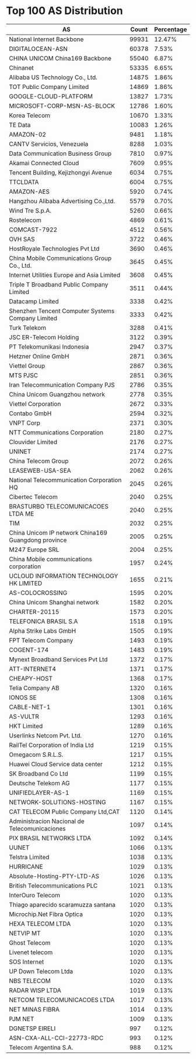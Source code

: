 # Top 100 AS Distribution
| AS | Count | Percentage |
|----|----|----|
| National Internet Backbone | 99931 | 12.47% |
| DIGITALOCEAN-ASN | 60378 | 7.53% |
| CHINA UNICOM China169 Backbone | 55040 | 6.87% |
| Chinanet | 53335 | 6.65% |
| Alibaba US Technology Co., Ltd. | 14875 | 1.86% |
| TOT Public Company Limited | 14869 | 1.86% |
| GOOGLE-CLOUD-PLATFORM | 13827 | 1.73% |
| MICROSOFT-CORP-MSN-AS-BLOCK | 12786 | 1.60% |
| Korea Telecom | 10670 | 1.33% |
| TE Data | 10083 | 1.26% |
| AMAZON-02 | 9481 | 1.18% |
| CANTV Servicios, Venezuela | 8288 | 1.03% |
| Data Communication Business Group | 7810 | 0.97% |
| Akamai Connected Cloud | 7609 | 0.95% |
| Tencent Building, Kejizhongyi Avenue | 6034 | 0.75% |
| TTCLDATA | 6004 | 0.75% |
| AMAZON-AES | 5920 | 0.74% |
| Hangzhou Alibaba Advertising Co.,Ltd. | 5579 | 0.70% |
| Wind Tre S.p.A. | 5260 | 0.66% |
| Rostelecom | 4869 | 0.61% |
| COMCAST-7922 | 4512 | 0.56% |
| OVH SAS | 3722 | 0.46% |
| HostRoyale Technologies Pvt Ltd | 3690 | 0.46% |
| China Mobile Communications Group Co., Ltd. | 3645 | 0.45% |
| Internet Utilities Europe and Asia Limited | 3608 | 0.45% |
| Triple T Broadband Public Company Limited | 3511 | 0.44% |
| Datacamp Limited | 3338 | 0.42% |
| Shenzhen Tencent Computer Systems Company Limited | 3333 | 0.42% |
| Turk Telekom | 3288 | 0.41% |
| JSC ER-Telecom Holding | 3122 | 0.39% |
| PT Telekomunikasi Indonesia | 2947 | 0.37% |
| Hetzner Online GmbH | 2871 | 0.36% |
| Viettel Group | 2867 | 0.36% |
| MTS PJSC | 2851 | 0.36% |
| Iran Telecommunication Company PJS | 2786 | 0.35% |
| China Unicom Guangzhou network | 2778 | 0.35% |
| Viettel Corporation | 2672 | 0.33% |
| Contabo GmbH | 2594 | 0.32% |
| VNPT Corp | 2371 | 0.30% |
| NTT Communications Corporation | 2180 | 0.27% |
| Clouvider Limited | 2176 | 0.27% |
| UNINET | 2174 | 0.27% |
| China Telecom Group | 2072 | 0.26% |
| LEASEWEB-USA-SEA | 2062 | 0.26% |
| National Telecommunication Corporation HQ | 2045 | 0.26% |
| Cibertec Telecom | 2040 | 0.25% |
| BRASTURBO TELECOMUNICACOES LTDA ME | 2040 | 0.25% |
| TIM | 2032 | 0.25% |
| China Unicom IP network China169 Guangdong province | 2005 | 0.25% |
| M247 Europe SRL | 2004 | 0.25% |
| China Mobile communications corporation | 1957 | 0.24% |
| UCLOUD INFORMATION TECHNOLOGY HK LIMITED | 1655 | 0.21% |
| AS-COLOCROSSING | 1595 | 0.20% |
| China Unicom Shanghai network | 1582 | 0.20% |
| CHARTER-20115 | 1573 | 0.20% |
| TELEFONICA BRASIL S.A | 1518 | 0.19% |
| Alpha Strike Labs GmbH | 1505 | 0.19% |
| FPT Telecom Company | 1493 | 0.19% |
| COGENT-174 | 1483 | 0.19% |
| Mynext Broadband Services Pvt Ltd | 1372 | 0.17% |
| ATT-INTERNET4 | 1371 | 0.17% |
| CHEAPY-HOST | 1368 | 0.17% |
| Telia Company AB | 1320 | 0.16% |
| IONOS SE | 1308 | 0.16% |
| CABLE-NET-1 | 1301 | 0.16% |
| AS-VULTR | 1293 | 0.16% |
| HKT Limited | 1289 | 0.16% |
| Userlinks Netcom Pvt. Ltd. | 1270 | 0.16% |
| RailTel Corporation of India Ltd | 1219 | 0.15% |
| Omegacom S.R.L.S. | 1217 | 0.15% |
| Huawei Cloud Service data center | 1212 | 0.15% |
| SK Broadband Co Ltd | 1199 | 0.15% |
| Deutsche Telekom AG | 1177 | 0.15% |
| UNIFIEDLAYER-AS-1 | 1169 | 0.15% |
| NETWORK-SOLUTIONS-HOSTING | 1167 | 0.15% |
| CAT TELECOM Public Company Ltd,CAT | 1120 | 0.14% |
| Administracion Nacional de Telecomunicaciones | 1097 | 0.14% |
| PIX BRASIL NETWORKS LTDA | 1092 | 0.14% |
| UUNET | 1066 | 0.13% |
| Telstra Limited | 1038 | 0.13% |
| HURRICANE | 1029 | 0.13% |
| Absolute-Hosting-PTY-LTD-AS | 1026 | 0.13% |
| British Telecommunications PLC | 1021 | 0.13% |
| InterOuro Telecom | 1020 | 0.13% |
| Thiago aparecido scaramuzza santana | 1020 | 0.13% |
| Microchip.Net Fibra Optica | 1020 | 0.13% |
| HEXA TELECOM LTDA | 1020 | 0.13% |
| NETVIP MT | 1020 | 0.13% |
| Ghost Telecom | 1020 | 0.13% |
| Livenet telecom | 1020 | 0.13% |
| SOS Internet | 1020 | 0.13% |
| UP Down Telecom Ltda | 1020 | 0.13% |
| NBS TELECOM | 1020 | 0.13% |
| RADAR WISP LTDA | 1019 | 0.13% |
| NETCOM TELECOMUNICACOES LTDA | 1017 | 0.13% |
| NET MINAS FIBRA | 1014 | 0.13% |
| PJM NET | 1009 | 0.13% |
| DGNETSP EIRELI | 997 | 0.12% |
| ASN-CXA-ALL-CCI-22773-RDC | 993 | 0.12% |
| Telecom Argentina S.A. | 988 | 0.12% |
